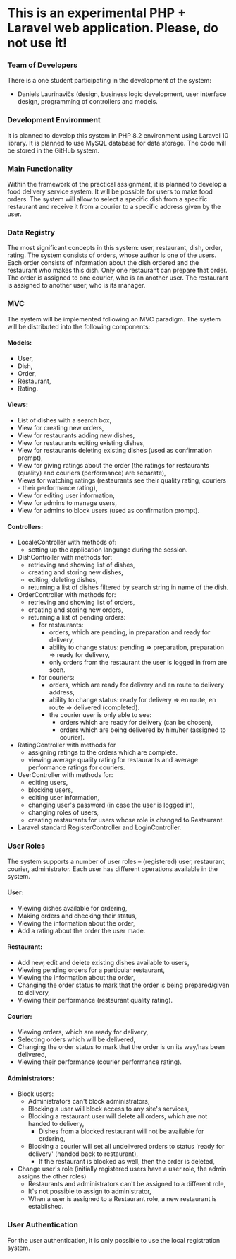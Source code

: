 # This is an experimental PHP + Laravel web application. Please, do not use it!
### Team of Developers
There is a one student participating in the development of the system:
-	Daniels Laurinavičs (design, business logic development, user interface design, programming of controllers and models.
### Development Environment
It is planned to develop this system in PHP 8.2 environment using Laravel 10 library. It is planned to use MySQL database for data storage. The code will be stored in the GitHub system.
### Main Functionality
Within the framework of the practical assignment, it is planned to develop a food delivery service system.
It will be possible for users to make food orders. The system will allow to select a specific dish from a specific restaurant and receive it from a courier to a specific address given by the user.
### Data Registry
The most significant concepts in this system: user, restaurant, dish, order, rating.
The system consists of orders, whose author is one of the users. Each order consists of information about the dish ordered and the restaurant who makes this dish. Only one restaurant can prepare that order.
The order is assigned to one courier, who is an another user. The restaurant is assigned to another user, who is its manager.
### MVC
The system will be implemented following an MVC paradigm. The system will be distributed into the following components:
#### Models:
-	User,
-	Dish,
-	Order,
-	Restaurant,
-	Rating.
#### Views:
-	List of dishes with a search box,
-	View for creating new orders,
-	View for restaurants adding new dishes,
-	View for restaurants editing existing dishes,
-	View for restaurants deleting existing dishes (used as confirmation prompt),
-	View for giving ratings about the order (the ratings for restaurants (quality) and couriers (performance) are separate),
-	Views for watching ratings (restaurants see their quality rating, couriers - their performance rating),
-	View for editing user information,
-	View for admins to manage users,
-	View for admins to block users (used as confirmation prompt).
#### Controllers:
-	LocaleController with methods of:
	- setting up the application language during the session.
-	DishController with methods for:
	- retrieving and showing list of dishes,
	- creating and storing new dishes,
    - editing, deleting dishes,
	- returning a list of dishes filtered by search string in name of the dish.
-	OrderController with methods for:
	- retrieving and showing list of orders,
	- creating and storing new orders,
	- returning a list of pending orders:
	  - for restaurants:
		- orders, which are pending, in preparation and ready for delivery,
		- ability to change status: pending => preparation, preparation => ready for delivery,
		- only orders from the restaurant the user is logged in from are seen.
	  - for couriers:
		- orders, which are ready for delivery and en route to delivery address,
		- ability to change status: ready for delivery => en route, en route => delivered (completed).
		- the courier user is only able to see:
		  - orders which are ready for delivery (can be chosen),
		  - orders which are being delivered by him/her (assigned to courier).
-	RatingController with methods for
	- assigning ratings to the orders which are complete.
	- viewing average quality rating for restaurants and average performance ratings for couriers.
-	UserController with methods for:
    - editing users,
	- blocking users,
	- editing user information,
	- changing user's password (in case the user is logged in),
	- changing roles of users,
	- creating restaurants for users whose role is changed to Restaurant.
-	Laravel standard RegisterController and LoginController.
### User Roles
The system supports a number of user roles – (registered) user, restaurant, courier, administrator. Each user has different operations available in the system.
#### User:
-	Viewing dishes available for ordering,
-	Making orders and checking their status,
-	Viewing the information about the order,
-	Add a rating about the order the user made.
#### Restaurant:
-	Add new, edit and delete existing dishes available to users,
-	Viewing pending orders for a particular restaurant,
-	Viewing the information about the order,
-	Changing the order status to mark that the order is being prepared/given to delivery,
-	Viewing their performance (restaurant quality rating).
#### Courier:
-	Viewing orders, which are ready for delivery,
-	Selecting orders which will be delivered,
-	Changing the order status to mark that the order is on its way/has been delivered,
-	Viewing their performance (courier performance rating).
#### Administrators:
-	Block users:
	- Administrators can't block administrators,
	- Blocking a user will block access to any site's services,
	- Blocking a restaurant user will delete all orders, which are not handed to delivery,
	  - Dishes from a blocked restaurant will not be available for ordering,
	- Blocking a courier will set all undelivered orders to status 'ready for delivery' (handed back to restaurant),
	  - If the restaurant is blocked as well, then the order is deleted,
-	Change user's role (initially registered users have a user role, the admin assigns the other roles)
	- Restaurants and administrators can't be assigned to a different role,
	- It's not possible to assign to administrator,
	- When a user is assigned to a Restaurant role, a new restaurant is established.
### User Authentication
For the user authentication, it is only possible to use the local registration system.

